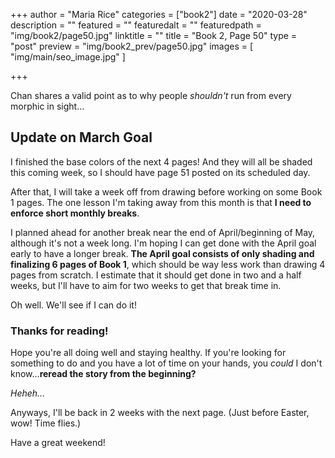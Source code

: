 +++
author = "Maria Rice"
categories = ["book2"]
date = "2020-03-28"
description = ""
featured = ""
featuredalt = ""
featuredpath = "img/book2/page50.jpg"
linktitle = ""
title = "Book 2, Page 50"
type = "post"
preview = "img/book2_prev/page50.jpg"
images = [ "img/main/seo_image.jpg" ]

+++

Chan shares a valid point as to why people _shouldn't_ run from every morphic in sight...

## Update on March Goal

I finished the base colors of the next 4 pages! 
And they will all be shaded this coming week, so I should have page 51 posted on its scheduled day. 

After that, I will take a week off from drawing before working on some Book 1 pages. 
The one lesson I'm taking away from this month is that **I need to enforce short monthly breaks**.

I planned ahead for another break near the end of April/beginning of May, although it's not a week long. 
I'm hoping I can get done with the April goal early to have a longer break. 
**The April goal consists of only shading and finalizing 6 pages of Book 1**, which should be way less work than drawing 4 pages from scratch. 
I estimate that it should get done in two and a half weeks, but I'll have to aim for two weeks to get that break time in.

Oh well. We'll see if I can do it!

### Thanks for reading!

Hope you're all doing well and staying healthy. 
If you're looking for something to do and you have a lot of time on your hands, you _could_ I don't know...**reread the story from the beginning?**

_Heheh..._

Anyways, I'll be back in 2 weeks with the next page. 
(Just before Easter, wow! Time flies.) 

Have a great weekend!
